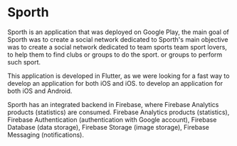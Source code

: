 # Sporth

Sporth is an application that was deployed on Google Play, the main goal of Sporth 
was to create a social network dedicated to 
Sporth's main objective was to create a social network dedicated to team sports 
team sport lovers, to help them to find clubs or groups to do the sport. 
or groups to perform such sport.

This application is developed in Flutter, as we were looking for a fast way to develop an application for both iOS and iOS.
to develop an application for both iOS and Android.

Sporth has an integrated backend in Firebase, where Firebase Analytics products (statistics) are consumed. 
Firebase Analytics products (statistics), Firebase Authentication 
(authentication with Google account), Firebase Database (data storage),
Firebase Storage (image storage), Firebase Messaging (notifications).
